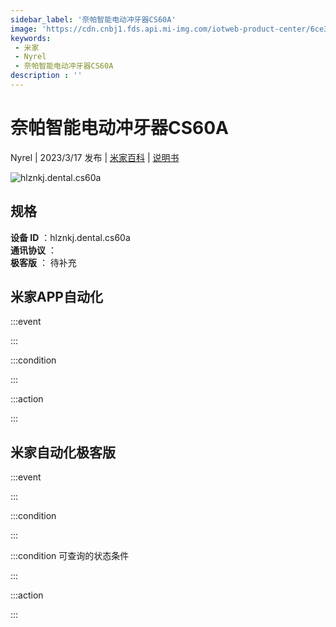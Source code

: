 ```yaml
---
sidebar_label: '奈帕智能电动冲牙器CS60A'
image: 'https://cdn.cnbj1.fds.api.mi-img.com/iotweb-product-center/6ce36bb8d92c658614825f663624b0ed_1676605566158.png?GalaxyAccessKeyId=AKVGLQWBOVIRQ3XLEW&Expires=9223372036854775807&Signature=yQWk04Mwael9WgBsysSXR30BAU8='
keywords: 
 - 米家
 - Nyrel
 - 奈帕智能电动冲牙器CS60A
description : ''
---
```

# 奈帕智能电动冲牙器CS60A

Nyrel | 2023/3/17 发布 | [米家百科](https://home.mi.com/webapp/content/baike/product/index.html?model=hlznkj.dental.cs60a) | [说明书](https://home.mi.com/views/introduction.html?model=hlznkj.dental.cs60a&region=cn)

![hlznkj.dental.cs60a](https://cdn.cnbj1.fds.api.mi-img.com/iotweb-product-center/6ce36bb8d92c658614825f663624b0ed_1676605566158.png?GalaxyAccessKeyId=AKVGLQWBOVIRQ3XLEW&Expires=9223372036854775807&Signature=yQWk04Mwael9WgBsysSXR30BAU8=)

## 规格  
> 
**设备 ID** ：hlznkj.dental.cs60a  
**通讯协议** ：  
**极客版**  ： 待补充 


## 米家APP自动化  

:::event  

:::

:::condition  

:::

:::action   

:::

## 米家自动化极客版  

:::event  

:::

:::condition  

:::

:::condition 可查询的状态条件  

:::

:::action  

:::

        
